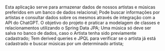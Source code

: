 Esta aplicação serve para armazenar dados de nossos artistas e músicas preferidos em um banco de dados relacional;
Pode buscar informações por artistas e consultar dados sobre os mesmos através de integração com a API do ChatGPT.
O objetivo do projeto é praticar a modelagem de classes e relacionamentos utilizando o Spring Data JPA;
Uma música só deve ser salva no banco de dados, caso o Artista tenha sido previamente cadastrado;
Tem derived queries e JPQL para verificar se o artista já está cadastrado e buscar músicas por um determinado artista;
